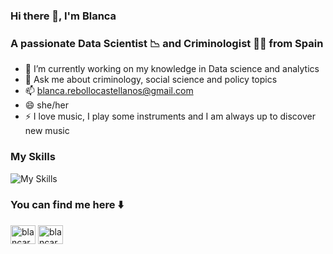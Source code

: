 ### Hi there 👋, I'm Blanca

### A passionate Data Scientist 📉 and Criminologist 🕵🏻 from Spain

- 🌱 I’m currently working on my knowledge in Data science and analytics
- 💬 Ask me about criminology, social science and policy topics
- 📫  blanca.rebollocastellanos@gmail.com
- 😄 she/her
- ⚡ I love music, I play some instruments and I am always up to discover new music


### My Skills
![My Skills](https://skillicons.dev/icons?i=py,vscode,sqlite,git,gcp,fastapi,docker)

### You can find me here ⬇️

<a href="https://linkedin.com/in/blancarebollo" target="blank"><img align="center" src="https://raw.githubusercontent.com/rahuldkjain/github-profile-readme-generator/master/src/images/icons/Social/linked-in-alt.svg" alt="blancarebollo" height="30" width="40" /></a>
<a href="https://www.kaggle.com/blancarebollo" target="blank"><img align="center" src="https://raw.githubusercontent.com/rahuldkjain/github-profile-readme-generator/master/src/images/icons/Social/kaggle.svg" alt="blancarebollo" height="30" width="40" /></a>
</p>


